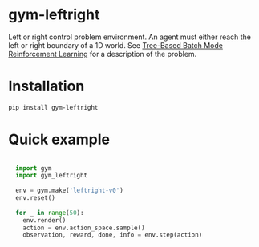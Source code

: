 # gym-leftright

Left or right control problem environment. An agent must either reach the left
or right boundary of a 1D world. See [Tree-Based Batch Mode Reinforcement Learning](http://www.jmlr.org/papers/volume6/ernst05a/ernst05a.pdf)
for a description of the problem. 

# Installation

```bash
pip install gym-leftright
```

# Quick example

```python
  
  import gym
  import gym_leftright
  
  env = gym.make('leftright-v0')
  env.reset()
  
  for _ in range(50):
    env.render()
    action = env.action_space.sample()
    observation, reward, done, info = env.step(action)
```
